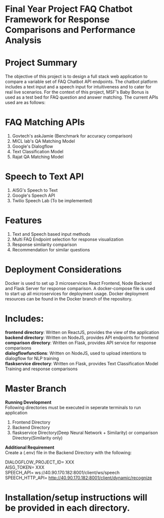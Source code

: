 # Final Year Project FAQ Chatbot Framework for Response Comparisons and Performance Analysis

# Project Summary
The objective of this project is to design a full stack web application to compare a variable set of FAQ Chatbot API endpoints. The chatbot platform includes a text input and a speech input for intuitiveness and to cater for real live scenarios. For the context of this project, MSF's Baby Bonus is used as a test bed for FAQ question and answer matching. The current APIs used are as follows:<br/>

# FAQ Matching APIs
1. Govtech's askJamie (Benchmark for accuracy comparison)<br/>
2. MICL lab's QA Matching Model<br/>
3. Google's Dialogflow<br/>
4. Text Classification Model<br/>
5. Rajat QA Matching Model<br/>

# Speech to Text API
1. AISG's Speech to Text<br/>
2. Google's Speech API<br/>
3. Twilio Speech Lab (To be implemented)<br/>

# Features
1. Text and Speech based input methods<br/>
2. Multi FAQ Endpoint selection for response visualization<br/>
3. Response similarity comparison<br/>
4. Recommendation for similar questions<br/>

# Deployment Considerations
Docker is used to set up 3 microservices React Frontend, Node Backend and Flask Server for response comparison. A docker-compose file is used to start up all microservices for deployment usage. Docker deployment resources can be found in the Docker branch of the repository.

# Includes:
**frontend directory**: Written on ReactJS, provides the view of the application<br/>
**backend directory**: Written on NodeJS, provides API endpoints for frontend<br/>
**comparison directory**: Written on Flask, provides API service for response comparisons<br/>
**dialogflowfunctions**: Written on NodeJS, used to upload intentions to dialogflow for NLP training<br/>
**flaskservice directory**: Written on Flask, provides Text Classification Model Training and response comparisons<br/>

# Master Branch

**Running Development**<br/>
Following directories must be executed in seperate terminals to run application

1. Frontend Directory<br/>
2. Backend Directory<br/>
3. flaskservice Directory(Deep Neural Network + Similarity) or comparison Directory(Similarity only)<br/>

**Additional Requirement**<br/>
Create a (.env) file in the Backend Directory with the following:<br/>

DIALOGFLOW_PROJECT_ID= XXX<br/>
AISG_TOKEN= XXX<br/>
SPEECH_API= ws://40.90.170.182:8001/client/ws/speech<br/>
SPEECH_HTTP_API= http://40.90.170.182:8001/client/dynamic/recognize <br/>

# Installation/setup instructions will be provided in each directory.